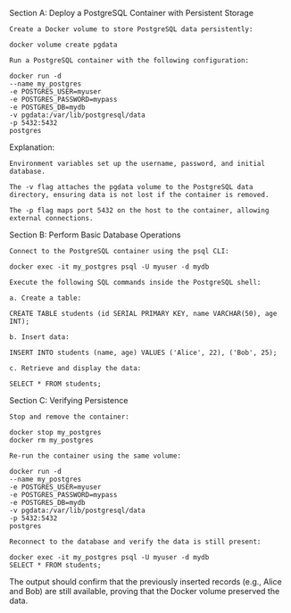 Section A: Deploy a PostgreSQL Container with Persistent Storage

    Create a Docker volume to store PostgreSQL data persistently:

    docker volume create pgdata

    Run a PostgreSQL container with the following configuration:

    docker run -d
    --name my_postgres
    -e POSTGRES_USER=myuser
    -e POSTGRES_PASSWORD=mypass
    -e POSTGRES_DB=mydb
    -v pgdata:/var/lib/postgresql/data
    -p 5432:5432
    postgres

Explanation:

    Environment variables set up the username, password, and initial database.

    The -v flag attaches the pgdata volume to the PostgreSQL data directory, ensuring data is not lost if the container is removed.

    The -p flag maps port 5432 on the host to the container, allowing external connections.

Section B: Perform Basic Database Operations

    Connect to the PostgreSQL container using the psql CLI:

    docker exec -it my_postgres psql -U myuser -d mydb

    Execute the following SQL commands inside the PostgreSQL shell:

    a. Create a table:

    CREATE TABLE students (id SERIAL PRIMARY KEY, name VARCHAR(50), age INT);

    b. Insert data:

    INSERT INTO students (name, age) VALUES ('Alice', 22), ('Bob', 25);

    c. Retrieve and display the data:

    SELECT * FROM students;

Section C: Verifying Persistence

    Stop and remove the container:

    docker stop my_postgres
    docker rm my_postgres

    Re-run the container using the same volume:

    docker run -d
    --name my_postgres
    -e POSTGRES_USER=myuser
    -e POSTGRES_PASSWORD=mypass
    -e POSTGRES_DB=mydb
    -v pgdata:/var/lib/postgresql/data
    -p 5432:5432
    postgres

    Reconnect to the database and verify the data is still present:

    docker exec -it my_postgres psql -U myuser -d mydb
    SELECT * FROM students;

The output should confirm that the previously inserted records (e.g., Alice and Bob) are still available, proving that the Docker volume preserved the data.


